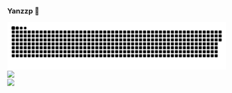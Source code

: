 ### Yanzzp 👋

<!--
**Yanzzp/Yanzzp** is a ✨ _special_ ✨ repository because its `README.md` (this file) appears on your GitHub profile.

Here are some ideas to get you started:

- 🔭 I’m currently working on ...
- 🌱 I’m currently learning ...
- 👯 I’m looking to collaborate on ...
- 🤔 I’m looking for help with ...
- 💬 Ask me about ...
- 📫 How to reach me: ...
- 😄 Pronouns: ...
- ⚡ Fun fact: ...
-->

<!-- dynamic typing effect 动态打字效果 -->

<picture>
  <source media="(prefers-color-scheme: dark)" srcset="https://raw.githubusercontent.com/Yanzzp/Yanzzp/output/github-contribution-grid-snake-dark.svg">
  <source media="(prefers-color-scheme: light)" srcset="https://raw.githubusercontent.com/Yanzzp/Yanzzp/output/github-contribution-grid-snake.svg">
  <img alt="github contribution grid snake animation" src="https://raw.githubusercontent.com/Yanzzp/Yanzzp/output/github-contribution-grid-snake.svg">
</picture>
<!--
<div align="center"><img src="https://cdn.jsdelivr.net/gh/Yanzzp/Yanzzp/assets/github-contribution-grid-snake.svg" /></div>
-->
<div class="center">
    <img src="https://github-readme-stats.vercel.app/api?username=Yanzzp&show_icons=true&theme=tokyonight" class="image"/>
</div>

<div >
        <img
                src="https://github-readme-activity-graph.vercel.app/graph?username=Yanzzp&theme=xcode" class="image"/>
    </div>


